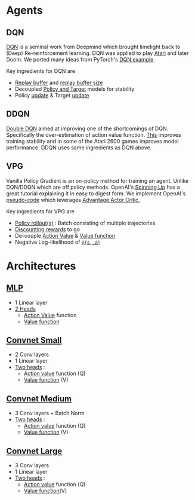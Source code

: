 # Agents
## DQN
[DQN](https://deepmind.com/research/publications/human-level-control-through-deep-reinforcement-learning) is a seminal work from Deepmind which brought limelight back to (Deep) Re-reinforcement learning. DQN was applied to play [Atari](https://deepmind.com/research/publications/playing-atari-deep-reinforcement-learning) and later Doom. We ported many ideas from PyTorch's [DQN example](https://pytorch.org/tutorials/intermediate/reinforcement_q_learning.html).

Key ingredients for DQN are
- [Replay buffer](https://github.com/moabitcoin/cherry-pytorch/blob/master/cherry/agents/models.py#L6) and [replay buffer size](https://github.com/moabitcoin/cherry-pytorch/blob/master/configs/doom-dqn.yaml#L36)
- Decoupled [Policy and Target](https://github.com/moabitcoin/cherry-pytorch/blob/master/cherry/agents/dqn.py#L58) models for stability
- Policy [update](https://github.com/moabitcoin/cherry-pytorch/blob/master/cherry/agents/dqn.py#L252) & Target [update](https://github.com/moabitcoin/cherry-pytorch/blob/master/cherry/agents/dqn.py#L255)

## DDQN
[Double DQN](https://arxiv.org/abs/1509.06461) aimed at improving one of the shortcomings of DQN. Specifically the over-estimation of action value function. [This](https://github.com/moabitcoin/cherry-pytorch/blob/docs/cherry/agents/ddqn.py#L169) improves training stability and in some of the Atari 2600 games improves model performance. DDQN uses same ingredients as DQN above.

## VPG
Vanilla Policy Gradient is an on-policy method for training an agent. Unlike DQN/DDQN which are off policy methods. OpenAI's [Spinning Up](https://spinningup.openai.com/en/latest/algorithms/vpg.html) has a great tutorial explaining it in easy to digest form. We implement OpenAI's [pseudo-code](https://spinningup.openai.com/en/latest/algorithms/vpg.html#pseudocode) which leverages [Advantage Actor Critic.](https://www.freecodecamp.org/news/an-intro-to-advantage-actor-critic-methods-lets-play-sonic-the-hedgehog-86d6240171d/) 

Key ingredients for VPG are
- [Policy rollout(s)](https://github.com/moabitcoin/cherry-pytorch/blob/docs/cherry/agents/vpg.py#L289) : Batch consisting of multiple trajectories
- [Discounting rewards](https://github.com/moabitcoin/cherry-pytorch/blob/docs/cherry/agents/vpg.py#L173) to go
- De-couple [Action Value](https://github.com/moabitcoin/cherry-pytorch/blob/docs/cherry/agents/vpg.py#L225) & [Value function](https://github.com/moabitcoin/cherry-pytorch/blob/docs/cherry/agents/vpg.py#L239)
- Negative Log-likelihood of [`Q(s, a)`](https://github.com/moabitcoin/cherry-pytorch/blob/docs/cherry/agents/vpg.py#L231)

# Architectures
## [MLP](https://github.com/moabitcoin/cherry-pytorch/blob/master/cherry/agents/models.py#L208)
- 1 Linear layer
- [2 Heads](https://github.com/moabitcoin/cherry-pytorch/blob/master/cherry/agents/models.py#L208)
  - [Action Value](https://github.com/moabitcoin/cherry-pytorch/blob/master/cherry/agents/models.py#L223) function
  - [Value function](https://github.com/moabitcoin/cherry-pytorch/blob/master/cherry/agents/models.py#L224)

## [Convnet Small](https://github.com/moabitcoin/cherry-pytorch/blob/master/cherry/agents/models.py#L50)
- 2 Conv layers
- 1 Linear layer
- [Two heads](https://github.com/moabitcoin/cherry-pytorch/blob/master/cherry/agents/models.py#L50) :
    - [Action value](https://github.com/moabitcoin/cherry-pytorch/blob/master/cherry/agents/models.py#L98) function (Q)
    - [Value function](https://github.com/moabitcoin/cherry-pytorch/blob/master/cherry/agents/models.py#L99) (V)

## [Convnet Medium](https://github.com/moabitcoin/cherry-pytorch/blob/master/cherry/agents/models.py#L105)
- 3 Conv layers + Batch Norm
- [Two heads](https://github.com/moabitcoin/cherry-pytorch/blob/master/cherry/agents/models.py#L113) :
    - [Action value](https://github.com/moabitcoin/cherry-pytorch/blob/master/cherry/agents/models.py#L134) function (Q)
    - [Value function](https://github.com/moabitcoin/cherry-pytorch/blob/master/cherry/agents/models.py#L135) (V)

## [Convnet Large](https://github.com/moabitcoin/cherry-pytorch/blob/master/cherry/agents/models.py#L160)
- 3 Conv layers
- 1 Linear layer
- [Two heads](https://github.com/moabitcoin/cherry-pytorch/blob/master/cherry/agents/models.py#L160) :
    - [Action value](https://github.com/moabitcoin/cherry-pytorch/blob/master/cherry/agents/models.py#L179) function (Q)
    - [Value function](https://github.com/moabitcoin/cherry-pytorch/blob/master/cherry/agents/models.py#L180)(V)
